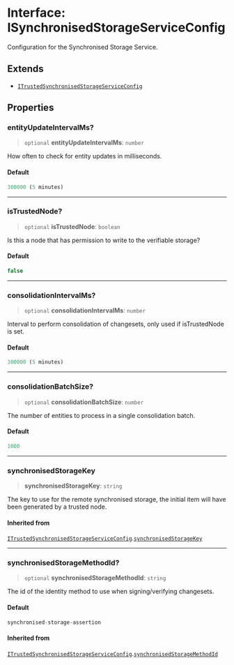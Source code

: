 # Interface: ISynchronisedStorageServiceConfig

Configuration for the Synchronised Storage Service.

## Extends

- [`ITrustedSynchronisedStorageServiceConfig`](ITrustedSynchronisedStorageServiceConfig.md)

## Properties

### entityUpdateIntervalMs?

> `optional` **entityUpdateIntervalMs**: `number`

How often to check for entity updates in milliseconds.

#### Default

```ts
300000 (5 minutes)
```

***

### isTrustedNode?

> `optional` **isTrustedNode**: `boolean`

Is this a node that has permission to write to the verifiable storage?

#### Default

```ts
false
```

***

### consolidationIntervalMs?

> `optional` **consolidationIntervalMs**: `number`

Interval to perform consolidation of changesets, only used if isTrustedNode is set.

#### Default

```ts
300000 (5 minutes)
```

***

### consolidationBatchSize?

> `optional` **consolidationBatchSize**: `number`

The number of entities to process in a single consolidation batch.

#### Default

```ts
1000
```

***

### synchronisedStorageKey

> **synchronisedStorageKey**: `string`

The key to use for the remote synchronised storage, the initial item will have been
generated by a trusted node.

#### Inherited from

[`ITrustedSynchronisedStorageServiceConfig`](ITrustedSynchronisedStorageServiceConfig.md).[`synchronisedStorageKey`](ITrustedSynchronisedStorageServiceConfig.md#synchronisedstoragekey)

***

### synchronisedStorageMethodId?

> `optional` **synchronisedStorageMethodId**: `string`

The id of the identity method to use when signing/verifying changesets.

#### Default

```ts
synchronised-storage-assertion
```

#### Inherited from

[`ITrustedSynchronisedStorageServiceConfig`](ITrustedSynchronisedStorageServiceConfig.md).[`synchronisedStorageMethodId`](ITrustedSynchronisedStorageServiceConfig.md#synchronisedstoragemethodid)
